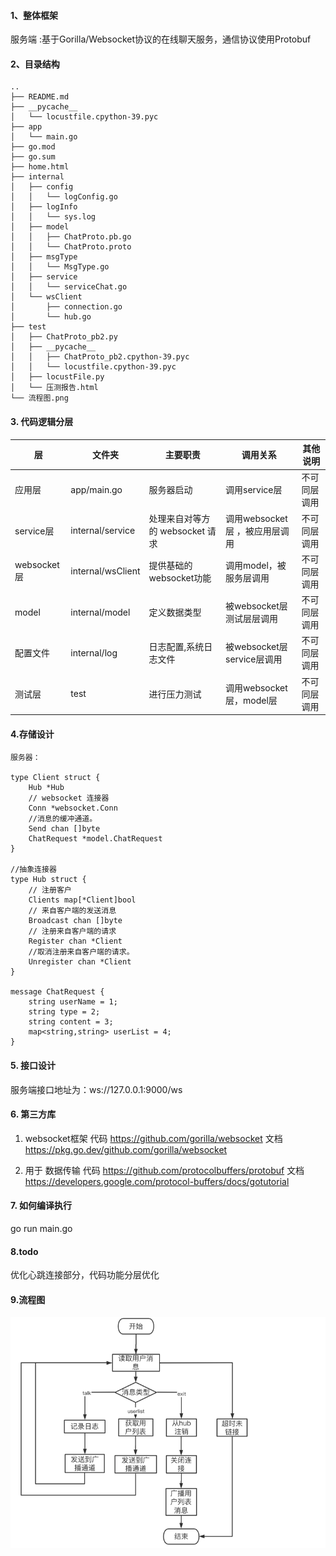 #### 1、整体框架

服务端 :基于Gorilla/Websocket协议的在线聊天服务，通信协议使用Protobuf



#### 2、目录结构

```
..
├── README.md
├── __pycache__
│   └── locustfile.cpython-39.pyc
├── app
│   └── main.go
├── go.mod
├── go.sum
├── home.html
├── internal
│   ├── config
│   │   └── logConfig.go
│   ├── logInfo
│   │   └── sys.log
│   ├── model
│   │   ├── ChatProto.pb.go
│   │   └── ChatProto.proto
│   ├── msgType
│   │   └── MsgType.go
│   ├── service
│   │   └── serviceChat.go
│   └── wsClient
│       ├── connection.go
│       └── hub.go
├── test
│   ├── ChatProto_pb2.py
│   ├── __pycache__
│   │   ├── ChatProto_pb2.cpython-39.pyc
│   │   └── locustfile.cpython-39.pyc
│   ├── locustFile.py
│   └── 压测报告.html
└── 流程图.png

```

#### 3. 代码逻辑分层


|层|文件夹|主要职责|调用关系|其他说明|
| ------------ | ------------ | ------------ | ------------ | ------------ |
|应用层 |app/main.go  |服务器启动 |调用service层   |不可同层调用
|service层  |internal/service | 处理来自对等方的 websocket 请求 | 调用websocket层 ，被应用层调用  |不可同层调用
|websocket层 |internal/wsClient|提供基础的websocket功能 | 调用model，被服务层调用    |不可同层调用
| model |internal/model  |定义数据类型 | 被websocket层测试层层调用   |不可同层调用
| 配置文件 |internal/log  |日志配置,系统日志文件 | 被websocket层 service层调用   |不可同层调用
|测试层 |test|进行压力测试 | 调用websocket层，model层    |不可同层调用

#### 4.存储设计

```
服务器：

type Client struct {
	Hub *Hub
	// websocket 连接器
	Conn *websocket.Conn
	//消息的缓冲通道。
	Send chan []byte
	ChatRequest *model.ChatRequest
}

//抽象连接器
type Hub struct {
	// 注册客户
	Clients map[*Client]bool
	// 来自客户端的发送消息
	Broadcast chan []byte
	// 注册来自客户端的请求
	Register chan *Client
	//取消注册来自客户端的请求。
	Unregister chan *Client
}

message ChatRequest {
    string userName = 1;
    string type = 2;
    string content = 3;
    map<string,string> userList = 4;
}
```


#### 5. 接口设计

服务端接口地址为：ws://127.0.0.1:9000/ws


#### 6. 第三方库

1. websocket框架
   代码 https://github.com/gorilla/websocket
   文档 https://pkg.go.dev/github.com/gorilla/websocket

2. 用于 数据传输
   代码 https://github.com/protocolbuffers/protobuf
   文档 https://developers.google.com/protocol-buffers/docs/gotutorial


#### 7. 如何编译执行

go run main.go

#### 8.todo

优化心跳连接部分，代码功能分层优化


#### 9.流程图
![fdews](流程图.png "流程图")




